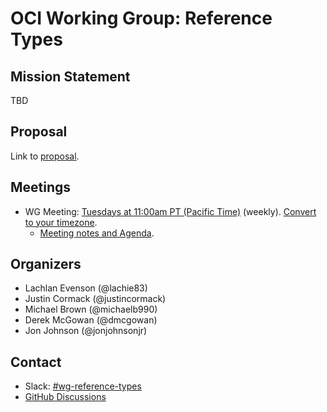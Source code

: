 # OCI Working Group: Reference Types

## Mission Statement

TBD

## Proposal

Link to [proposal](https://github.com/opencontainers/tob/blob/main/proposals/wg-reference-types.md).

## Meetings
* WG Meeting: [Tuesdays at 11:00am PT (Pacific Time)](https://zoom.us/j/92128676364) (weekly). [Convert to your timezone](https://dateful.com/convert/pt-pacific-time?t=11am).
  * [Meeting notes and Agenda](https://docs.google.com/document/d/1SVOWQTowigXzbYdorzfa7tMmrcm91yK12LvSONqziJY/edit).

## Organizers

* Lachlan Evenson (@lachie83)
* Justin Cormack (@justincormack)
* Michael Brown (@michaelb990)
* Derek McGowan (@dmcgowan)
* Jon Johnson (@jonjohnsonjr)

## Contact
- Slack: [#wg-reference-types](https://opencontainers.slack.com/messages/wg-api-expression)
- [GitHub Discussions](https://github.com/opencontainers/wg-reference-types/discussions)
